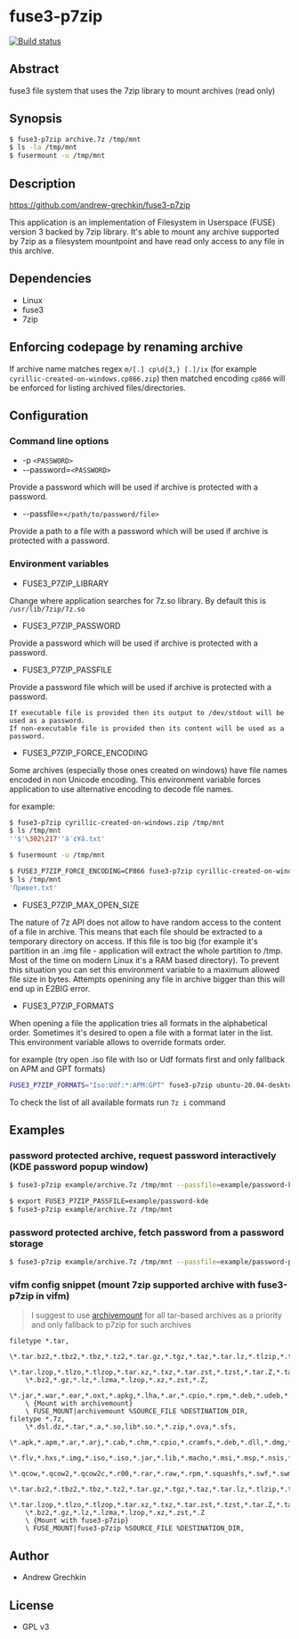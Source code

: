 # fuse3-p7zip

[![Build status](https://github.com/andrew-grechkin/fuse3-p7zip/workflows/CMake/badge.svg)](https://github.com/andrew-grechkin/fuse3-p7zip/actions)

## Abstract

fuse3 file system that uses the 7zip library to mount archives (read only)

## Synopsis

```bash
$ fuse3-p7zip archive.7z /tmp/mnt
$ ls -la /tmp/mnt
$ fusermount -u /tmp/mnt
```

## Description

https://github.com/andrew-grechkin/fuse3-p7zip

This application is an implementation of Filesystem in Userspace (FUSE) version 3 backed by 7zip library. It's able to
mount any archive supported by 7zip as a filesystem mountpoint and have read only access to any file in this archive.

## Dependencies

* Linux
* fuse3
* 7zip

## Enforcing codepage by renaming archive

If archive name matches regex `m/[.] cp\d{3,} [.]/ix` (for example `cyrillic-created-on-windows.cp866.zip`) then matched
encoding `cp866` will be enforced for listing archived files/directories.

## Configuration

### Command line options

* -p `<PASSWORD>`
* --password=`<PASSWORD>`

Provide a password which will be used if archive is protected with a password.

* --passfile=`</path/to/password/file>`

Provide a path to a file with a password which will be used if archive is protected with a password.

### Environment variables

* FUSE3_P7ZIP_LIBRARY

Change where application searches for 7z.so library. By default this is `/usr/lib/7zip/7z.so`

* FUSE3_P7ZIP_PASSWORD

Provide a password which will be used if archive is protected with a password.

* FUSE3_P7ZIP_PASSFILE

Provide a password file which will be used if archive is protected with a password.

	If executable file is provided then its output to /dev/stdout will be used as a password.
	If non-executable file is provided then its content will be used as a password.

* FUSE3_P7ZIP_FORCE_ENCODING

Some archives (especially those ones created on windows) have file names encoded in non Unicode encoding. This
environment variable forces application to use alternative encoding to decode file names.

for example:

```bash
$ fuse3-p7zip cyrillic-created-on-windows.zip /tmp/mnt
$ ls /tmp/mnt
''$'\302\217''à¨¢¥â.txt'

$ fusermount -u /tmp/mnt

$ FUSE3_P7ZIP_FORCE_ENCODING=CP866 fuse3-p7zip cyrillic-created-on-windows.zip /tmp/mnt
$ ls /tmp/mnt
'Привет.txt'
```

* FUSE3_P7ZIP_MAX_OPEN_SIZE

The nature of 7z API does not allow to have random access to the content of a file in archive. This means that each
file should be extracted to a temporary directory on access. If this file is too big (for example it's partition in an
.img file - application will extract the whole partition to /tmp. Most of the time on modern Linux it's a RAM based
directory). To prevent this situation you can set this environment variable to a maximum allowed file size in bytes.
Attempts openining any file in archive bigger than this will end up in E2BIG error.

* FUSE3_P7ZIP_FORMATS

When opening a file the application tries all formats in the alphabetical order. Sometimes it's desired to open a file
with a format later in the list. This environment variable allows to override formats order.

for example (try open .iso file with Iso or Udf formats first and only fallback on APM and GPT formats)

```bash
FUSE3_P7ZIP_FORMATS="Iso:Udf:*:APM:GPT" fuse3-p7zip ubuntu-20.04-desktop-amd64.iso /tmp/mnt
```

To check the list of all available formats run `7z i` command

## Examples

### password protected archive, request password interactively (KDE password popup window)

```bash
$ fuse3-p7zip example/archive.7z /tmp/mnt --passfile=example/password-kde
```

```bash
$ export FUSE3_P7ZIP_PASSFILE=example/password-kde
$ fuse3-p7zip example/archive.7z /tmp/mnt
```

### password protected archive, fetch password from a password storage

```bash
$ fuse3-p7zip example/archive.7z /tmp/mnt --passfile=example/password-pass
```

### vifm config snippet (mount 7zip supported archive with fuse3-p7zip in vifm)

> I suggest to use [archivemount](https://github.com/cybernoid/archivemount) for all tar-based archives as a priority and
> only fallback to p7zip for such archives

```vim
filetype *.tar,
	\*.tar.bz2,*.tbz2,*.tbz,*.tz2,*.tar.gz,*.tgz,*.taz,*.tar.lz,*.tlzip,*.tar.lzma,*.tlzma,*.tlz,
	\*.tar.lzop,*.tlzo,*.tlzop,*.tar.xz,*.txz,*.tar.zst,*.tzst,*.tar.Z,*.taZ,
	\*.bz2,*.gz,*.lz,*.lzma,*.lzop,*.xz,*.zst,*.Z,
	\*.jar,*.war,*.ear,*.oxt,*.apkg,*.lha,*.ar,*.cpio,*.rpm,*.deb,*.udeb,*.mtree,*.xar,
	\ {Mount with archivemount}
	\ FUSE_MOUNT|archivemount %SOURCE_FILE %DESTINATION_DIR,
filetype *.7z,
	\*.dsl.dz,*.tar,*.a,*.so,lib*.so.*,*.zip,*.ova,*.sfs,
	\*.apk,*.apm,*.ar,*.arj,*.cab,*.chm,*.cpio,*.cramfs,*.deb,*.dll,*.dmg,*.doc,*.esd,*.exe,
	\*.flv,*.hxs,*.img,*.iso,*.iso,*.jar,*.lib,*.macho,*.msi,*.msp,*.nsis,*.pkg,*.pmd,*.ppt,
	\*.qcow,*.qcow2,*.qcow2c,*.r00,*.rar,*.raw,*.rpm,*.squashfs,*.swf,*.swm,*.sys,*.vdi,*.vhd,*.vmdk,*.wim,*.xar,*.xls,
	\*.tar.bz2,*.tbz2,*.tbz,*.tz2,*.tar.gz,*.tgz,*.taz,*.tar.lz,*.tlzip,*.tar.lzma,*.tlzma,*.tlz,
	\*.tar.lzop,*.tlzo,*.tlzop,*.tar.xz,*.txz,*.tar.zst,*.tzst,*.tar.Z,*.taZ,
	\*.bz2,*.gz,*.lz,*.lzma,*.lzop,*.xz,*.zst,*.Z
	\ {Mount with fuse3-p7zip}
	\ FUSE_MOUNT|fuse3-p7zip %SOURCE_FILE %DESTINATION_DIR,
```

## Author

* Andrew Grechkin

## License

* GPL v3
